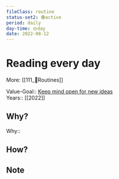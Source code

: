 ```yaml
---
fileClass: routine  
status-set2: 🟢active  
period: daily  
day-time: 🌞day  
date: 2022-08-12  
---
```


# Reading every day
More: [[111_🔁Routines]]

Value-Goal:: [Keep mind open for new ideas](100_Goal_Management/130_🌟Value_Goals/Keep%20mind%20open%20for%20new%20ideas.md)  
Years:: [[2022]]  

## Why?
Why::  

## How?

## Note

